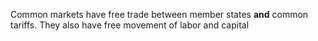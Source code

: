 Common markets have free trade between member states **and** common tariffs.
They also have free movement of labor and capital